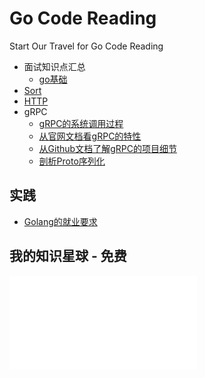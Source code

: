 # Go Code Reading

Start Our Travel for Go Code Reading

- 面试知识点汇总
    - [go基础](basic/basic.md)
- [Sort](sort/sort.go)
- [HTTP](http/server.go)
- gRPC
    - [gRPC的系统调用过程](grpc/grpc1.md)
    - [从官网文档看gRPC的特性](grpc/grpc2.md)
    - [从Github文档了解gRPC的项目细节](grpc/grpc3.md)
    - [剖析Proto序列化](grpc/grpc4.md)
    
## 实践

- [Golang的就业要求](doc/job.md)

## 我的知识星球 - 免费

![欢迎加入我的知识星球](img/knowledge-star.img)